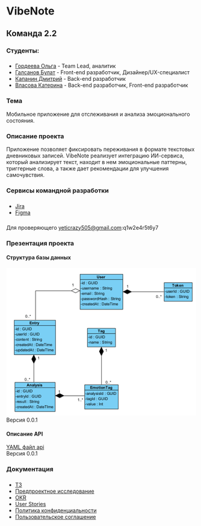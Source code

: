 # VibeNote
## Команда 2.2
### Студенты:
### 
* [Гордеева Ольга](https://github.com/duffiwer/) - Team Lead, аналитик
* [Галсанов Булат](https://github.com/Readiee/) - Front-end разработчик, Дизайнер/UX-специалист
* [Капанин Дмитрий](https://github.com/ClwnYeti/) - Back-end разработчик
* [Власова Катерина](https://github.com/kate1234567/) - Back-end разработчик, Front-end разработчик
### Тема
Мобильное приложение для отслеживания и анализа эмоционального состояния.
### Описание проекта
Приложение позволяет фиксировать переживания в формате текстовых дневниковых записей. 
VibeNote реализует интеграцию ИИ-сервиса, который анализирует текст, находит в нем эмоциональные паттерны, триггерные слова, а также дает рекомендации для улучшения самочувствия.
### Сервисы командной разработки
###
* [Jira](https://vibenote.atlassian.net/jira/software/projects/VD/boards/2)
* [Figma](https://www.figma.com/design/DymYxxsn6H1o129m04V8C6/VibeNote?node-id=0-1&t=ncLKAnyYa3uHtwPz-1)
###
  Для проверяющего yeticrazy505@gmail.com:q1w2e4r5t6y7
### Презентация проекта
#### Структура базы данных
![Изображение базы данных](img/databaseDiagram-v-0.0.1.png)  
Версия 0.0.1
#### Описание API
[YAML файл api](sources/openapi.yaml)  
Версия 0.0.1
### Документация
###
* [ТЗ](https://drive.google.com/file/d/1eFJBYnqYbe05yNu3Igw13ZEYK3fNA8kS/view?usp=sharing)
* [Предпроектное исследование](https://drive.google.com/file/d/1dWx-IMSPN8mDc9oY7GV2tXZ16IUafDv-/view?usp=sharing)
* [OKR](https://drive.google.com/file/d/1ItsxCKEzz1SkJlatEYLo-2SVJoCTJQJ2/view?usp=sharing)
* [User Stories](https://drive.google.com/file/d/1zcQbhzrTNIVu7Wm49FaxXAMRn2HvxNxw/view?usp=sharing)
* [Политика конфиденциальности](https://drive.google.com/file/d/18g4GOn6FYh2BdVEtJopl4KUdxfK5XWt9/view?usp=sharing)
* [Пользовательское соглашение](https://drive.google.com/file/d/1lhuFxS3JPZgIxJtJQc1MVHOFX9O1542g/view?usp=sharing)

